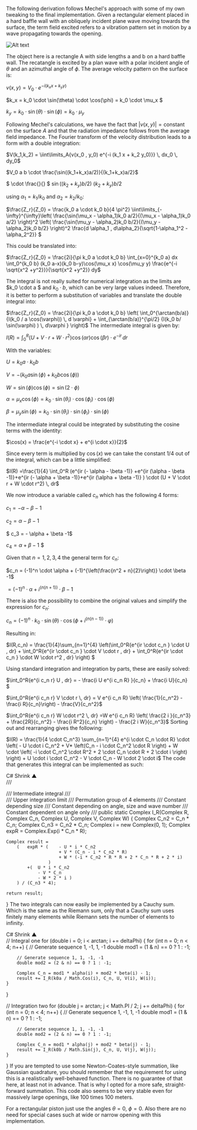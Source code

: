 The following derivation follows Mechel's approach with some of my own tweaking to the final implementation. Given a rectangular element placed in a hard baffle wall with an obliquely incident plane wave moving towards the surface, the term field excited refers to a vibration pattern set in motion by a wave propagating towards the opening.

![Alt text](relative%20path/to/img.jpg?raw=true "illustration")

The object here is a rectangle A with side lengths a and b on a hard baffle wall. The recatangle is excited by a plan wave with a polar incident angle of $\theta$ and an azimuthal angle of $\phi$. The average velocity pattern on the surface is:

$v(x,y) = V_0 \cdot e^{-i(k_x x+k_y y)}$

$k_x = k_0 \cdot \sin(\theta) \cdot \cos(\phi) = k_0 \cdot \mu_x $

$k_y = k_0 \cdot \sin(\theta) \cdot \sin(\phi) = k_0 \cdot \mu_y$

Following Mechel's calculations, we have the fact that $|v(x,y)| = \text{constant}$ on the surface $A$ and that the radiation impedance follows from the average field impedance. The Fourier transform of the velocity distribution leads to a form with a double integration:

$V(k_1,k_2) = \iint\limits_A{v(x_0 , y_0) e^{-i (k_1 x + k_2 y_0)}} \, dx_0 \, dy_0$

$V_0 a b \cdot \frac{\sin((k_1+k_x)a/2)}{(k_1+k_x)a/2}$

$ \cdot \frac{}{} $
$\sin((k_2+k_y)b/2)$
$(k_2+k_y)b/2$

using $\alpha_1 = k_1/k_0$ and $\alpha_2 = k_2/k_0$:

$\frac{Z_r}{Z_0} = \frac{k_0 a \cdot k_0 b}{4 \pi^2} \iint\limits_{-\infty}^{\infty}\left( \frac{\sin(\mu_x - \alpha_1)k_0 a/2}{(\mu_x - \alpha_1)k_0 a/2} \right)^2 \left( \frac{\sin(\mu_y - \alpha_2)k_0 b/2}{(\mu_y - \alpha_2)k_0 b/2} \right)^2 \frac{d \alpha_1 \, d\alpha_2}{\sqrt{1-\alpha_1^2 -\alpha_2^2}} $

This could be translated into:

$\frac{Z_r}{Z_0} = \frac{2i}{\pi k_0 a \cdot k_0 b} \int_{x=0}^{k_0 a} dx \int_0^{k_0 b} (k_0 a-x)(k_0 b-y)\cos(\mu_x x) \cos(\mu_y y) \frac{e^{-i \sqrt{x^2 +y^2}}}{\sqrt{x^2 +y^2}} dy$

The integral is not really suited for numerical integration as the limits are $k_0 \cdot a $ and $k_0 \cdot b$, which can be very large values indeed. Therefore, it is better to perform a substitution of variables and translate the double integral into:

$\frac{Z_r}{Z_0} = \frac{2i}{\pi k_0 a \cdot k_0 b} \left( \int_0^{\arctan(b/a)}{I(k_0 / a \cos(\varphi)) \, d \varphi} + \int_{\arctan(b/a)}^{\pi/2} {I(k_0 b/ \sin(\varphi) ) \, d\varphi } \right)$
The intermediate integral is given by:

$I(R) = \int_0^R{ (U + V \cdot r + W \cdot r^2) \cos(\alpha r) \cos(\beta r) \cdot e^{-i r} \, dr}$

With the variables:

$U = k_0 a \cdot k_0 b$

$V =-(k_0 a \sin(\phi) + k_0 b \cos(\phi))$

$W = \sin(\phi) \cos(\phi) = \sin(2 \cdot \phi)$

$\alpha = \mu_x \cos(\phi) = k_0 \cdot \sin(\theta_i) \cdot \cos( \phi_i ) \cdot \cos(\phi)$

$\beta = \mu_y \sin(\phi) = k_0 \cdot \sin(\theta_i) \cdot \sin( \phi_i ) \cdot \sin(\phi)$

The intermediate integral could be integrated by substituting the cosine terms with the identity:

$\cos(x) = \frac{e^{-i \cdot x} + e^{i \cdot x}}{2}$

Since every term is multiplied by $\cos(x)$ we can take the constant $1/4$ out of the integral, which can be a little simplified:

$I(R) =\frac{1}{4} \int_0^R (e^{ir (- \alpha - \beta -1)} +e^{ir (\alpha - \beta -1)}+e^{ir (- \alpha + \beta -1)}+e^{ir (\alpha + \beta -1)} ) \cdot (U + V \cdot r + W \cdot r^2) \, dr$

We now introduce a variable called $c_n$ which has the following 4 forms:

$c_1 = - \alpha - \beta -1$

$c_2 = \alpha - \beta -1$

$ c_3 = - \alpha + \beta -1$

$c_4 = \alpha + \beta -1$ $

Given that $n=1,2,3,4$ the general term for $c_n$:

$c_n = (-1)^n \cdot \alpha + (-1)^{\left(\frac{n^2 + n}{2}\right)} \cdot \beta -1$

$= (-1)^n \cdot \alpha + i^{\left(n(n+1)\right)} \cdot \beta -1$

There is also the possibility to combine the original values and simplify the expression for $c_n$:

$c_n = (-1)^{n}\cdot k_0 \cdot \sin(\theta) \cdot \cos{\left( \phi + i^{(n(n-1))} \cdot \varphi \right)}$

Resulting in:

$I(R,c_n) = \frac{1}{4}\sum_{n=1}^{4} \left(\int_0^R{e^{ir \cdot c_n } \cdot U \, dr} + \int_0^R{e^{ir \cdot c_n } \cdot V \cdot r \, dr} + \int_0^R{e^{ir \cdot c_n } \cdot W \cdot r^2 \, dr} \right) $

Using standard integration and integration by parts, these are easily solved:

$\int_0^R{e^{i c_n r} U \, dr} = - \frac{i U e^{i c_n R} }{c_n} + \frac{i U}{c_n} $

$\int_0^R{e^{i c_n r} V \cdot r \, dr} = V e^{i c_n R} \left( \frac{1}{c_n^2} - \frac{i R}{c_n}\right) - \frac{V}{c_n^2}$

$\int_0^R{e^{i c_n r} W \cdot r^2 \, dr} =W e^{i c_n R} \left( \frac{2 i }{c_n^3} + \frac{2R}{c_n^2} - \frac{i R^2}{c_n} \right) - \frac{2 i W}{c_n^3}$
Sorting out and rearranging gives the following:

$I(R) = \frac{1}{4 \cdot C_n^3} \sum_{n=1}^{4} e^{i \cdot C_n \cdot R} \cdot \left( - U \cdot i C_n^2 + V* \left(C_n - i \cdot C_n^2 \cdot R \right) + W \cdot \left( -i \cdot C_n^2 \cdot R^2 + 2 \cdot C_n \cdot R + 2 \cdot i \right) \right) + U \cdot i \cdot C_n^2 - V \cdot C_n - W \cdot 2 \cdot i$
The code that generates this integral can be implemented as such:

C#
Shrink ▲   
/// <summary>
/// Intermediate integral
/// </summary>
/// <param name="R">Upper integration limit</param>
/// <param name="C_n">Permutation group of 4 elements</param>
/// <param name="U">Constant depending size</param>
/// <param name="V">Constant depending on angle, size and wave number</param>
/// <param name="W">Constant dependent on angle only</param>
/// <returns></returns>
public static Complex I_R(Complex R, Complex C_n, Complex U, Complex V, Complex W)
{
    Complex C_n2 = C_n * C_n;
    Complex C_n3 = C_n2 * C_n;
    Complex i = new Complex(0, 1);
    Complex expR = Complex.Exp(i * C_n * R);
    
    Complex result =
        (   expR * (    - U * i * C_n2 
                        + V * (C_n - i * C_n2 * R) 
                        + W * (-i * C_n2 * R * R + 2 * C_n * R + 2 * i)
                    )
            +(  U * i * C_n2 
                - V * C_n 
                - W * 2 * i ) 
        ) / (C_n3 * 4);
        
    return result;
    
}
The two integrals can now easily be implemented by a Cauchy sum. Which is the same as the Riemann sum, only that a Cauchy sum uses finitely many elements while Riemann sets the number of elements to infinity.

C#
Shrink ▲   
// Integral one
for (double i = 0; i < arctan; i += deltaPhi)
{
    for (int n = 0; n < 4; n++)
    {
        // Generate sequence 1, -1, 1, -1
        double mod1 = (1 & n) == 0 ? 1 : -1;
        
        // Generate sequence 1, 1, -1, -1
        double mod2 = (2 & n) == 0 ? 1 : -1;
        
        Complex C_n = mod1 * alpha(i) + mod2 * beta(i) - 1;
        result += I_R(k0a / Math.Cos(i), C_n, U, V(i), W(i));
    }
}

// Integration two
for (double j = arctan; j < Math.PI / 2; j += deltaPhi)
{
    for (int n = 0; n < 4; n++)
    {
        // Generate sequence 1, -1, 1, -1
        double mod1 = (1 & n) == 0 ? 1 : -1;
        
        // Generate sequence 1, 1, -1, -1
        double mod2 = (2 & n) == 0 ? 1 : -1;
        
        Complex C_n = mod1 * alpha(j) + mod2 * beta(j) - 1;
        result += I_R(k0b / Math.Sin(j), C_n, U, V(j), W(j));
    }
}
If you are tempted to use some Newton-Coates-style summation, like Gaussian quadrature, you should remember that the requirement for using this is a realistically well-behaved function. There is no guarantee of that here, at least not in advance. That is why I opted for a more safe, straight-forward summation. This code also seems to be very stable even for massively large openings, like 100 times 100 meters.

For a rectangular piston just use the angles $\theta = 0$, $\phi = 0$. Also there are no need for special cases such at wide or narrow opening with this implementation.
